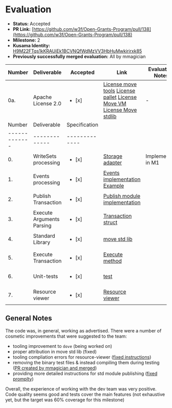 # Evaluation

* **Status:** Accepted
* **PR Link:** [https://github.com/w3f/Open-Grants-Program/pull/138](https://github.com/w3f/Open-Grants-Program/pull/138)
* **Milestone:** 2
* **Kusama Identity:** [H9M22FTqs1kKRAUiEk1BCVNQfWdMzVV3HbHuMwkirirxk85](https://polkascan.io/pre/kusama/account/H9M22FTqs1kKRAUiEk1BCVNQfWdMzVV3HbHuMwkirirxk85)
* **Previously successfully merged evaluation:** All by mmagician

| Number | Deliverable | Accepted | Link | Evaluation Notes |
| ------------- | ------------- | ------------- | ------------- |------------- |
| 0a. | Apache License 2.0 | <ul><li>[x] </li></ul> | [License move tools](https://github.com/dfinance/move-tools/blob/master/LICENSE) [License pallet](https://github.com/dfinance/sp-move/blob/master/LICENSE) [License Move VM](https://github.com/dfinance/sp-move-vm/blob/master/LICENSE) [License Move stdlib](https://github.com/pontem-network/move-stdlib/blob/master/LICENSE) | - |
| Number | Deliverable | Specification |
| ------------- | ------------- | ------------- |
| 0. | WriteSets processing      | <ul><li>[x] </li></ul> | [Storage adapter](https://github.com/pontem-network/sp-move/blob/master/pallets/sp-mvm/src/storage.rs) | Implemented in M1 |
| 1. | Events processing         | <ul><li>[x] </li></ul> | [Events implementation](https://github.com/pontem-network/sp-move/blob/master/pallets/sp-mvm/src/event.rs) [Example](https://github.com/pontem-network/sp-move/blob/master/pallets/sp-mvm/src/lib.rs#L140)| | 
| 2. | Publish Transaction       | <ul><li>[x] </li></ul> | [Publish module implementation](https://github.com/pontem-network/sp-move/blob/master/pallets/sp-mvm/src/lib.rs#L119) | |
| 3. | Execute Arguments Parsing | <ul><li>[x] </li></ul> | [Transaction struct](https://github.com/pontem-network/sp-move-vm/blob/master/mvm/src/types.rs#L283) | |
| 4. | Standard Library          | <ul><li>[x] </li></ul> | [move std lib](https://github.com/pontem-network/move-stdlib) | |
| 5. | Execute Transaction       | <ul><li>[x] </li></ul> | [Execute method](https://github.com/pontem-network/sp-move/blob/master/pallets/sp-mvm/src/lib.rs#L78) | |
| 6. | Unit-tests                | <ul><li>[x] </li></ul> | [test](https://github.com/pontem-network/sp-move/tree/master/pallets/sp-mvm/tests) | | 
| 7. | Resource viewer           | <ul><li>[x] </li></ul> | [Resource viewer](https://github.com/pontem-network/move-tools/tree/master/resource-viewer) | |

## General Notes

The code was, in general, working as advertised.
There were a number of cosmetic improvements that were suggested to the team: 
- tooling improvement to `dove` (being worked on)
- proper attribution in move std lib (fixed)
- tooling compliation errors for resource-viewer ([fixed instructions](https://github.com/pontem-network/move-tools/commit/3af57b46f897ab8fb4430f00442fba7f47be440b))
- removing the binary test files & instead compiling them during testing ([PR created by mmagician and merged](https://github.com/pontem-network/sp-move/pull/24))
- providing more detailed instructions for std module publishing ([fixed promplty](https://github.com/pontem-network/sp-move/commit/a108ffd92cc4a51d6cc5addc1602440f50e7a273))

Overall, the experience of working with the dev team was very positive.
Code quality seems good and tests cover the main features (not exhaustive yet, but the target was 60% coverage for this milestone)

